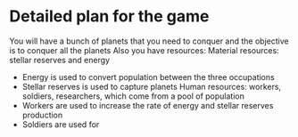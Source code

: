 # Detailed plan for the game
You will have a bunch of planets that you need to conquer and the objective is to conquer all the planets
Also you have resources:
  Material resources: stellar reserves and energy
   - Energy is used to convert population between the three occupations
   - Stellar reserves is used to capture planets
  Human resources: workers, soldiers, researchers, which come from a pool of population
   - Workers are used to increase the rate of energy and stellar reserves production
   - Soldiers are used for